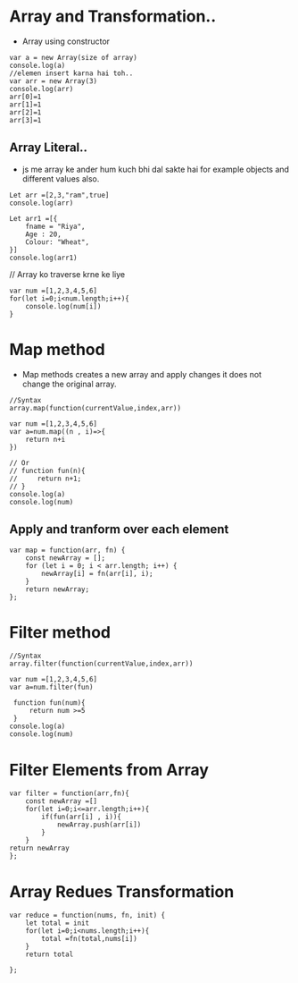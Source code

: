 # Array and Transformation..

*  Array using constructor
```
var a = new Array(size of array)
console.log(a)
//elemen insert karna hai toh..
var arr = new Array(3)
console.log(arr)
arr[0]=1
arr[1]=1
arr[2]=1
arr[3]=1
```
## Array Literal..
* js me array ke ander hum kuch bhi dal sakte hai for example objects and different values also.
```
Let arr =[2,3,"ram",true]
console.log(arr)

Let arr1 =[{
    fname = "Riya",
    Age : 20,
    Colour: "Wheat",
}]
console.log(arr1)
```
// Array ko traverse krne ke liye
```
var num =[1,2,3,4,5,6]
for(let i=0;i<num.length;i++){
    console.log(num[i])
}
```
# Map method
* Map methods creates a new array and apply changes it does not change the original array.
```
//Syntax
array.map(function(currentValue,index,arr))

var num =[1,2,3,4,5,6]
var a=num.map((n , i)=>{
    return n+i
})

// Or
// function fun(n){
//     return n+1;
// }
console.log(a)
console.log(num)
```
## Apply and tranform over each element
```
var map = function(arr, fn) {
    const newArray = [];
    for (let i = 0; i < arr.length; i++) {
        newArray[i] = fn(arr[i], i);
    }
    return newArray;
};

``` 
# Filter method
```
//Syntax
array.filter(function(currentValue,index,arr))

var num =[1,2,3,4,5,6]
var a=num.filter(fun)
    
 function fun(num){
     return num >=5
 }
console.log(a)
console.log(num)

```
# Filter Elements from Array
```
var filter = function(arr,fn){
    const newArray =[]
    for(let i=0;i<=arr.length;i++){
        if(fun(arr[i] , i)){
            newArray.push(arr[i])
        }
    }
return newArray
};
```
# Array Redues Transformation
```
var reduce = function(nums, fn, init) {
    let total = init
    for(let i=0;i<nums.length;i++){
        total =fn(total,nums[i])
    }
    return total
    
};
```
